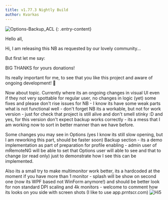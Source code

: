 ```yaml
---
title: v1.77.3 Nightly Build
author: Kvarkas 
---
```

![Options-Backup_ACL](https://prnt.sc/8iZeBPGtzcww)
{: .entry-content}

Hello all,

Hi, I am releasing this NB as requested by our lovely community... 

<!--more-->

But first let me say:

BIG THANKS for yours donations!

Its really important for me, to see that you like this project and aware of ongoing development! 🥇

Now about topic.
Currently where its an ongoing changes in visual UI even if they not very spottable for regular user, no changes in logic (yet) some fixes and please don't rise issues for NB - I know its have some weak parts what is not functional well - don't forget NB its a workable, but not for work version - just for check that project is still alive and don't smell stinky :D and yes, for this version don't expect backup works correctly - its a mess that I am working now to sort in better manner than we have before.

Some changes you may see in Options (yes I know its still slow opening, but I am reworking this part, should be faster soon) Backup section - its a demo implementation as part of preparation for profile enabling - admin user of mRemoteNG will be able to set that Options user will able to see and that to change (or read only) just to demonstrate how I see this can be implemented.

Also its a small try to make multimonitor work better, its a hardcoded at the moment if you have more than 1 monitor - splash will be show on second one (now its WPF based not WinForm anymore!) and should be better look for non standard DPI scaling and 4k monitors - welcome to comment how its looks on you side with screen shots (I like to use app.prntscr.com)
![Hi5](https://reklama-no.ru/smiles/high-five.gif)